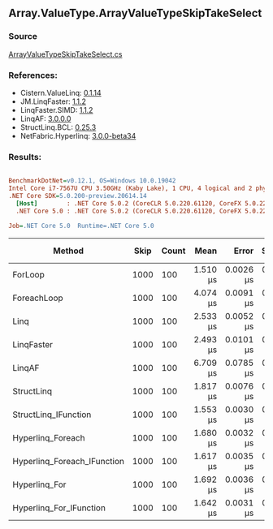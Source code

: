 ﻿## Array.ValueType.ArrayValueTypeSkipTakeSelect

### Source
[ArrayValueTypeSkipTakeSelect.cs](../LinqBenchmarks/Array/ValueType/ArrayValueTypeSkipTakeSelect.cs)

### References:
- Cistern.ValueLinq: [0.1.14](https://www.nuget.org/packages/Cistern.ValueLinq/0.1.14)
- JM.LinqFaster: [1.1.2](https://www.nuget.org/packages/JM.LinqFaster/1.1.2)
- LinqFaster.SIMD: [1.1.2](https://www.nuget.org/packages/LinqFaster.SIMD/1.0.3)
- LinqAF: [3.0.0.0](https://www.nuget.org/packages/LinqAF/3.0.0.0)
- StructLinq.BCL: [0.25.3](https://www.nuget.org/packages/StructLinq.BCL/0.25.3)
- NetFabric.Hyperlinq: [3.0.0-beta34](https://www.nuget.org/packages/NetFabric.Hyperlinq/3.0.0-beta34)

### Results:
``` ini

BenchmarkDotNet=v0.12.1, OS=Windows 10.0.19042
Intel Core i7-7567U CPU 3.50GHz (Kaby Lake), 1 CPU, 4 logical and 2 physical cores
.NET Core SDK=5.0.200-preview.20614.14
  [Host]        : .NET Core 5.0.2 (CoreCLR 5.0.220.61120, CoreFX 5.0.220.61120), X64 RyuJIT
  .NET Core 5.0 : .NET Core 5.0.2 (CoreCLR 5.0.220.61120, CoreFX 5.0.220.61120), X64 RyuJIT

Job=.NET Core 5.0  Runtime=.NET Core 5.0  

```
|                      Method | Skip | Count |     Mean |     Error |    StdDev | Ratio | RatioSD |  Gen 0 | Gen 1 | Gen 2 | Allocated |
|---------------------------- |----- |------ |---------:|----------:|----------:|------:|--------:|-------:|------:|------:|----------:|
|                     ForLoop | 1000 |   100 | 1.510 μs | 0.0026 μs | 0.0023 μs |  1.00 |    0.00 |      - |     - |     - |         - |
|                 ForeachLoop | 1000 |   100 | 4.074 μs | 0.0091 μs | 0.0076 μs |  2.70 |    0.01 | 0.0153 |     - |     - |      32 B |
|                        Linq | 1000 |   100 | 2.533 μs | 0.0052 μs | 0.0049 μs |  1.68 |    0.00 | 0.1183 |     - |     - |     248 B |
|                  LinqFaster | 1000 |   100 | 2.493 μs | 0.0101 μs | 0.0089 μs |  1.65 |    0.01 | 5.7678 |     - |     - |   12072 B |
|                      LinqAF | 1000 |   100 | 6.709 μs | 0.0785 μs | 0.0696 μs |  4.44 |    0.05 |      - |     - |     - |         - |
|                  StructLinq | 1000 |   100 | 1.817 μs | 0.0076 μs | 0.0071 μs |  1.20 |    0.00 | 0.0458 |     - |     - |      96 B |
|        StructLinq_IFunction | 1000 |   100 | 1.553 μs | 0.0030 μs | 0.0028 μs |  1.03 |    0.00 |      - |     - |     - |         - |
|           Hyperlinq_Foreach | 1000 |   100 | 1.680 μs | 0.0032 μs | 0.0028 μs |  1.11 |    0.00 |      - |     - |     - |         - |
| Hyperlinq_Foreach_IFunction | 1000 |   100 | 1.617 μs | 0.0035 μs | 0.0032 μs |  1.07 |    0.00 |      - |     - |     - |         - |
|               Hyperlinq_For | 1000 |   100 | 1.692 μs | 0.0036 μs | 0.0033 μs |  1.12 |    0.00 |      - |     - |     - |         - |
|     Hyperlinq_For_IFunction | 1000 |   100 | 1.642 μs | 0.0031 μs | 0.0026 μs |  1.09 |    0.00 |      - |     - |     - |         - |
